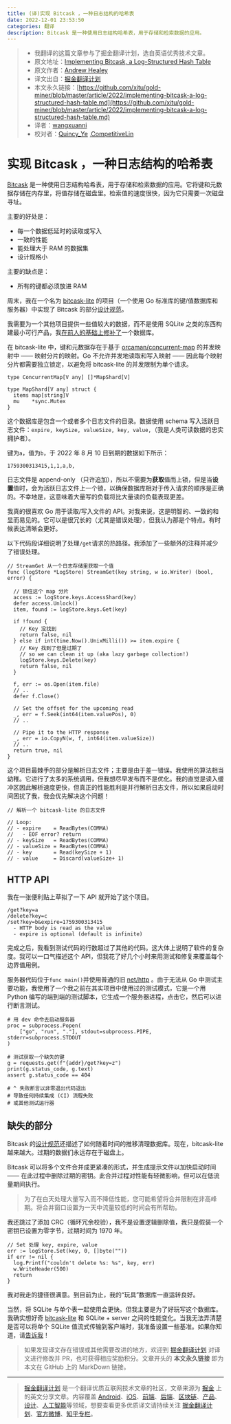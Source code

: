 ```yaml
---
title: (译)实现 Bitcask ，一种日志结构的哈希表
date: 2022-12-01 23:53:50
categories: 翻译
description: Bitcask 是一种使用日志结构哈希表，用于存储和检索数据的应用。
---
```

> * 我翻译的这篇文章参与了掘金翻译计划，选自英语优秀技术文章。
> * 原文地址：[Implementing Bitcask, a Log-Structured Hash Table](https://healeycodes.com/implementing-bitcask-a-log-structured-hash-table)
> * 原文作者：[Andrew Healey](https://healeycodes.com/)
> * 译文出自：[掘金翻译计划](https://github.com/xitu/gold-miner)
> * 本文永久链接：[https://github.com/xitu/gold-miner/blob/master/article/2022/implementing-bitcask-a-log-structured-hash-table.md](https://github.com/xitu/gold-miner/blob/master/article/2022/implementing-bitcask-a-log-structured-hash-table.md)
> * 译者：[wangxuanni](https://github.com/wangxuanni)
> * 校对者：[Quincy_Ye](https://github.com/Quincy-Ye) ,[CompetitiveLin](https://github.com/CompetitiveLin)

# 实现 Bitcask ，一种日志结构的哈希表

[Bitcask](https://en.wikipedia.org/wiki/Bitcask) 是一种使用日志结构哈希表，用于存储和检索数据的应用。它将键和元数据存储在内存里，将值存储在磁盘里。检索值的速度很快，因为它只需要一次磁盘寻址。

主要的好处是：

* 每一个数据低延时的读取或写入
* 一致的性能
* 能处理大于 RAM 的数据集
* 设计规格小

主要的缺点是：

* 所有的键都必须放进 RAM

周末，我在一个名为 [bitcask-lite](https://github.com/healeycodes/bitcask-lite) 的项目（一个使用 Go 标准库的键/值数据库和服务器）中实现了 Bitcask 的部分[设计规范](https://riak.com/assets/bitcask-intro.pdf)。

我需要为一个其他项目提供一些值较大的数据，而不是使用 SQLite 之类的东西构建最小可行产品，我[在前人的基础上修补了](https://seths.blog/2005/03/dont_shave_that/)一个数据库。

在 bitcask-lite 中，键和元数据存在于基于 [orcaman/concurrent-map](https://github.com/orcaman/concurrent-map) 的并发映射中 —— 映射分片的映射。Go 不允许并发地读取和写入映射 —— 因此每个映射分片都需要独立锁定，以避免将 bitcask-lite 的并发限制为单个请求。

```
type ConcurrentMap[V any] []*MapShard[V]

type MapShard[V any] struct {
  items map[string]V
  mu    *sync.Mutex
}
```

这个数据库是包含一个或者多个日志文件的目录。数据使用 schema 写入活跃日志文件：`expire, keySize, valueSize, key, value,`（我是人类可读数据的忠实拥护者）。

键为`a`，值为`b`，于 2022 年 8 月 10 日到期的数据如下所示：[]()

```
1759300313415,1,1,a,b,
```

日志文件是 append-only （只许追加），所以不需要为**获取**值而上锁，但是当**设置**值时，会为活跃日志文件上一个锁，以确保数据库相对于传入请求的顺序是正确的。不幸地是，这意味着大量写的负载将比大量读的负载表现更差。

我真的很喜欢 Go 用于读取/写入文件的 API。对我来说，这是明智的、一致的和显而易见的。它可以是很冗长的（尤其是错误处理），但我认为那是个特点。有时候表达清晰会更好。

以下代码段详细说明了处理`/get`请求的热路径。我添加了一些额外的注释并减少了错误处理。

```
// StreamGet 从一个日志存储里获取一个值
func (logStore *LogStore) StreamGet(key string, w io.Writer) (bool, error) {

  // 锁住这个 map 分片
  access := logStore.keys.AccessShard(key)
  defer access.Unlock()
  item, found := logStore.keys.Get(key)

  if !found {
    // Key 没找到
    return false, nil
  } else if int(time.Now().UnixMilli()) >= item.expire {
    // Key 找到了但是过期了
    // so we can clean it up (aka lazy garbage collection!)
    logStore.keys.Delete(key)
    return false, nil
  }

  f, err := os.Open(item.file)
  // ..
  defer f.Close()

  // Set the offset for the upcoming read
  _, err = f.Seek(int64(item.valuePos), 0)
  // ..

  // Pipe it to the HTTP response
  _, err = io.CopyN(w, f, int64(item.valueSize))
  // .. 
  return true, nil
}
```

这个项目最棘手的部分是解析日志文件；主要是由于差一错误。我使用的算法相当幼稚。它进行了太多的系统调用，但我想尽早发布而不是优化。我的直觉是读入缓冲区因此解析速度更快，但真正的性能胜利是并行解析日志文件，所以如果启动时间困扰了我，我会优先解决这个问题！

```
// 解析一个 bitcask-lite 的日志文件

// Loop:
// - expire    = ReadBytes(COMMA)
//   - EOF error? return
// - keySize   = ReadBytes(COMMA)
// - valueSize = ReadBytes(COMMA)
// - key       = Read(keySize + 1)
// - value     = Discard(valueSize+ 1)
```

## HTTP API

我在一张便利贴上草拟了一下 API 就开始了这个项目。

```
/get?key=a
/delete?key=c
/set?key=b&expire=1759300313415
  - HTTP body is read as the value
  - expire is optional (default is infinite)
```

完成之后，我看到测试代码的行数超过了其他的代码。这大体上说明了软件的复杂度。我可以一口气描述这个 API，但我花了好几个小时来用测试和修复来覆盖每个边界值用例。

服务器代码位于`func main()`并使用普通的旧 [net/http](https://pkg.go.dev/net/http) 。由于无法从 Go 中测试主要功能，我使用了一个我之前在其实项目中使用过的测试模式，它是一个用 Python 编写的端到端的测试脚本，它生成一个服务器进程，点击它，然后可以进行断言测试。

```
# 用 dev 命令去启动服务器
proc = subprocess.Popen(
    ["go", "run", "."], stdout=subprocess.PIPE, stderr=subprocess.STDOUT
)

# 测试获取一个缺失的键
g = requests.get(f"{addr}/get?key=z")
print(g.status_code, g.text)
assert g.status_code == 404

# ^ 失败断言以非零退出代码退出
# 导致任何持续集成 (CI) 流程失败
# 或其他测试运行器
```

## 缺失的部分

Bitcask 的[设计规范](https://riak.com/assets/bitcask-intro.pdf)还描述了如何随着时间的推移清理数据库。现在，bitcask-lite 越来越大。过期的数据们永远存在于磁盘上。

Bitcask 可以将多个文件合并成更紧凑的形式，并生成提示文件以加快启动时间 —— 在此过程中删除过期的密钥。此合并过程对性能有轻微影响，但可以在低流量期间执行。

> 为了在白天处理大量写入而不降低性能，您可能希望将合并限制在非高峰期。将合并窗口设置为一天中流量较低的时间会有所帮助。

我还跳过了添加 CRC（循环冗余校验），我不是设置逻辑删除值，我只是假装一个密钥已设置为零字节，过期时间为 1970 年。

```
// Set 处理 key, expire, value
err := logStore.Set(key, 0, []byte(""))
if err != nil {
  log.Printf("couldn't delete %s: %s", key, err)
  w.WriteHeader(500)
  return
}
```

我对我走的捷径很满意。到目前为止，我的“玩具”数据库一直运转良好。

当然，将 SQLite 与单个表一起使用会更快。但我主要是为了好玩写这个数据库。我确实想好奇 [bitcask-lite](https://github.com/healeycodes/bitcask-lite) 和 SQLite + server 之间的性能变化。当我无法弄清楚是否可以将单个 SQLite 值流式传输到客户端时，我准备设置一些基准。如果你知道，请[告诉我](mailto:healeycodes@gmail.com)！

> 如果发现译文存在错误或其他需要改进的地方，欢迎到 [掘金翻译计划](https://github.com/xitu/gold-miner) 对译文进行修改并 PR，也可获得相应奖励积分。文章开头的 **本文永久链接** 即为本文在 GitHub 上的 MarkDown 链接。

---

> [掘金翻译计划](https://github.com/xitu/gold-miner) 是一个翻译优质互联网技术文章的社区，文章来源为 [掘金](https://juejin.im) 上的英文分享文章。内容覆盖 [Android](https://github.com/xitu/gold-miner#android)、[iOS](https://github.com/xitu/gold-miner#ios)、[前端](https://github.com/xitu/gold-miner#前端)、[后端](https://github.com/xitu/gold-miner#后端)、[区块链](https://github.com/xitu/gold-miner#区块链)、[产品](https://github.com/xitu/gold-miner#产品)、[设计](https://github.com/xitu/gold-miner#设计)、[人工智能](https://github.com/xitu/gold-miner#人工智能)等领域，想要查看更多优质译文请持续关注 [掘金翻译计划](https://github.com/xitu/gold-miner)、[官方微博](http://weibo.com/juejinfanyi)、[知乎专栏](https://zhuanlan.zhihu.com/juejinfanyi)。
